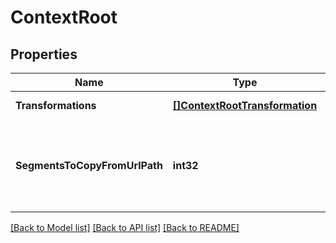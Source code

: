 # ContextRoot

## Properties

Name | Type | Description | Notes
------------ | ------------- | ------------- | -------------
**Transformations** | [**[]ContextRootTransformation**](ContextRootTransformation.md) | Transformations to be applied to the detected value. | [optional] 
**SegmentsToCopyFromUrlPath** | **int32** | The number of segments of the URL to be kept.   The URL is divided by slashes (&#x60;/&#x60;), the indexing starts with &#x60;1&#x60; at context root.   For example, if you specify &#x60;2&#x60; for the &#x60;www.dynatrace.com/support/help/dynatrace-api/&#x60; URL, the value of &#x60;support/help&#x60; is used. | [optional] 

[[Back to Model list]](../README.md#documentation-for-models) [[Back to API list]](../README.md#documentation-for-api-endpoints) [[Back to README]](../README.md)


